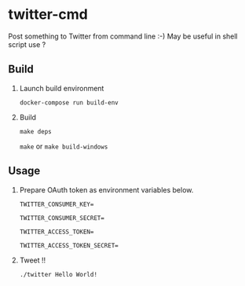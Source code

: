 # twitter-cmd
Post something to Twitter from command line :-) May be useful in shell script use ?

## Build
1. Launch build environment

    `docker-compose run build-env`

2. Build

    `make deps`

    `make` or `make build-windows`

## Usage
1. Prepare OAuth token as environment variables below.

    `TWITTER_CONSUMER_KEY=`

    `TWITTER_CONSUMER_SECRET=`

    `TWITTER_ACCESS_TOKEN=`

    `TWITTER_ACCESS_TOKEN_SECRET=`

2. Tweet !!

    `./twitter Hello World!`
